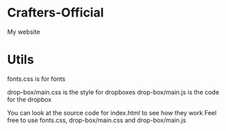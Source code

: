 # Crafters-Official
My website

# Utils
fonts.css is for fonts

drop-box/main.css is the style for dropboxes
drop-box/main.js is the code for the dropbox

You can look at the source code for index.html to see how they work
Feel free to use fonts.css, drop-box/main.css and drop-box/main.js
